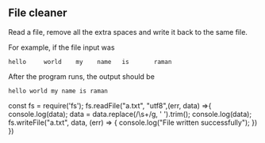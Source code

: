 ## File cleaner
Read a file, remove all the extra spaces and write it back to the same file.

For example, if the file input was
```
hello     world    my    name   is       raman
```

After the program runs, the output should be

```
hello world my name is raman
```

const fs = require('fs');
fs.readFile("a.txt", "utf8",(err, data) =>{
  console.log(data);
  data = data.replace(/\s+/g, ' ').trim();
  console.log(data);
  fs.writeFile("a.txt", data, (err) => {
    console.log("File written successfully");
  })
})